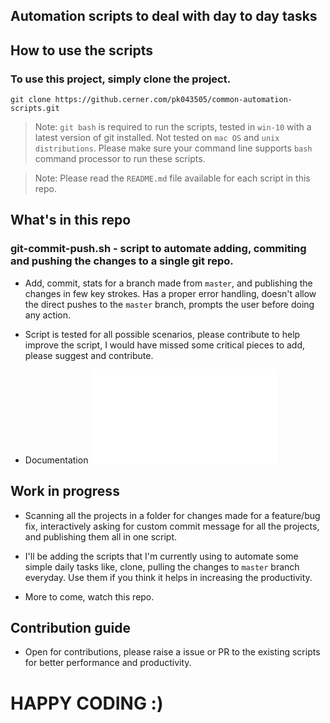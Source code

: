 ## Automation scripts to deal with day to day tasks

## How to use the scripts

### To use this project, simply clone the project.

```
git clone https://github.cerner.com/pk043505/common-automation-scripts.git
```

> Note: `git bash` is required to run the scripts, tested in `win-10` with a latest version of git installed. 
	Not tested on `mac OS` and `unix distributions`. Please make sure your command line supports `bash` command processor to run these scripts. 
	
> Note: Please read the `README.md` file available for each script in this repo.

## What's in this repo

### git-commit-push.sh - script to automate adding, commiting and pushing the changes to a single git repo.

- Add, commit, stats for a branch made from `master`, and publishing the changes in few key strokes.
	Has a proper error handling, doesn't allow the direct pushes to the `master` branch,
	prompts the user before doing any action.
	
- Script is tested for all possible scenarios, please contribute to help improve the script,
	I would have missed some critical pieces to add, please suggest and contribute.

- Documentation ![link](/git-commit-push/README.md)

## Work in progress

- Scanning all the projects in a folder for changes made for a feature/bug fix,
	interactively asking for custom commit message for all the projects, and publishing them
	all in one script.
	
- I'll be adding the scripts that I'm currently using to automate some simple daily tasks like, 
	clone, pulling the changes to `master` branch everyday. Use them if you think it helps in increasing the productivity.
	
- More to come, watch this repo.

## Contribution guide

- Open for contributions, please raise a issue or PR to the existing scripts for better
	performance and productivity.

# HAPPY CODING :)
	